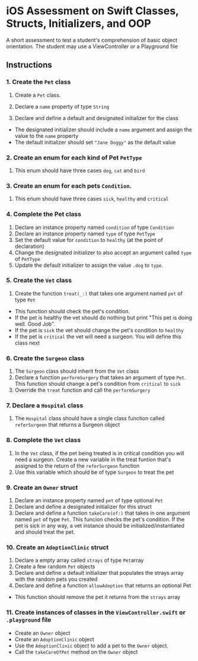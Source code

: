 # iOS Assessment on Swift Classes, Structs, Initializers, and OOP
A short assessment to test a student's comprehension of basic object orientation.
The student may use a ViewController or a Playground file

## Instructions

### 1. Create the `Pet` class
1. Create a `Pet` class.
2. Declare a `name` property of type `String`

3. Declare and define a default and designated initializer for the class
  * The designated initializer should include a `name` argument and assign the value to the `name` property
  * The default initializer should set `"Jane Doggy"` as the default value

### 2. Create an enum for each kind of Pet `PetType`
1. This enum should have three cases `dog`, `cat` and `bird`

### 3. Create an enum for each pets `Condition`.
1. This enum should have three cases `sick`, `healthy` and `critical`

### 4. Complete the Pet class
1. Declare an instance property named `condition` of type `Condition`
2. Declare an instance property named `type` of type `PetType`
3. Set the default value for `condition` to `healthy` (at the point of declaration)
4. Change the designated initializer to also accept an argument called `type` of `PetType`
5. Update the default initializer to assign the value `.dog` to `type`.

### 5. Create the `Vet` class
1. Create the function `treat(_:)` that takes one argument named `pet` of type `Pet`
  * This function should check the pet's condition.
  * If the pet is healthy the vet should do nothing but print "This pet is doing well. Good Job".
  * If the pet is `sick` the vet should change the pet's condition to `healthy`
  * If the pet is  `critical` the vet will need a surgeon. You will define this class next

### 6. Create the `Surgeon` class  
1. The `Surgeon` class should inherit from the `Vet` class
2. Declare a function `performSurgery` that takes an argument of type `Pet`. This function should change a pet's condition from `critical` to `sick`
3. Override the `treat` function and call the `performSurgery`

### 7. Declare a `Hospital` class
1. The `Hospital` class should have a single class function called `referSurgeon` that returns a Surgeon object

### 8. Complete the `Vet` class
1. In the `Vet` class, if the pet being treated is in critical condition you will need a surgeon. Create a new variable in the treat funtion that's assigned to the return of the `referSurgeon` function
2. Use this variable which should be of type `Surgeon` to treat the pet

### 9. Create an `Owner` struct
1. Declare an instance property named `pet` of type optional `Pet`
2. Declare and define a designated initializer for this struct
3. Declare and define a function `takeCare(of:)` that takes in one argument named `pet` of type `Pet`. This funcion checks the pet's condition. If the pet is sick in any way, a vet instance should be initialized/instantiated and should treat the pet.

### 10. Create an `AdoptionClinic` struct
1. Declare a empty array called `strays` of type `Pet`array
2. Create a few random `Pet` objects
3. Declare and define a default initializer that populates the strays array with the random pets you created
4. Declare and define a function `allowAdoption` that returns an optional Pet
  * This function should remove the pet it returns from the `strays` array

### 11. Create instances of classes in the `ViewController.swift` or `.playground` file
  * Create an `Owner` object
  * Create an `AdoptionClinic` object
  * Use the `AdoptionClinic` object to add a pet to the `Owner` object.
  * Call the `takeCareOfPet` method on the `Owner` object

